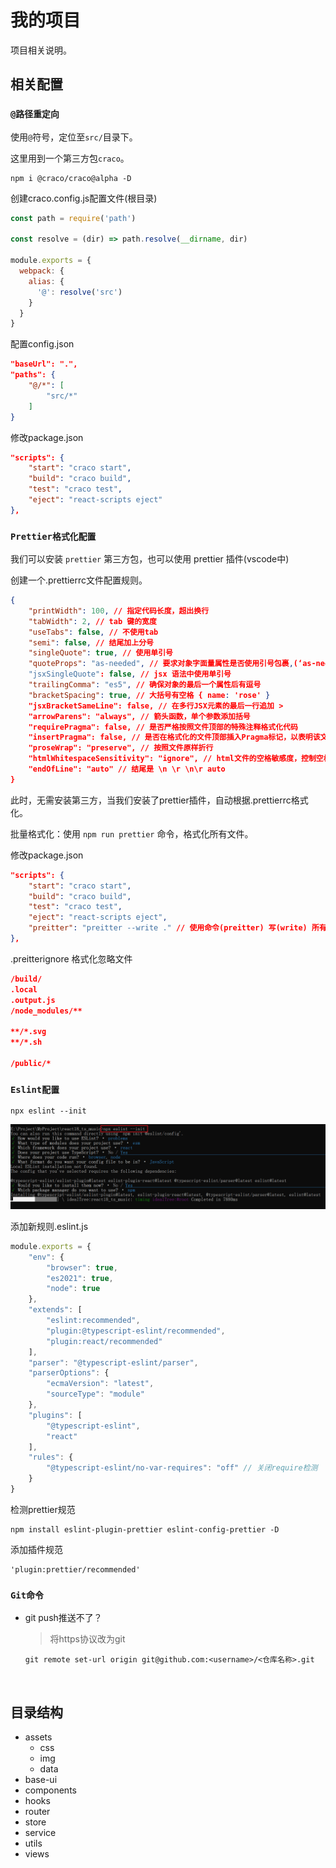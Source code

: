 # 我的项目

项目相关说明。

## 相关配置

### `@路径重定向`

使用`@`符号，定位至`src/`目录下。

这里用到一个第三方包`craco`。

```shell
npm i @craco/craco@alpha -D
```

创建craco.config.js配置文件(根目录)

```js
const path = require('path')

const resolve = (dir) => path.resolve(__dirname, dir)

module.exports = {
  webpack: {
    alias: {
      '@': resolve('src')
    }
  }
}
```

配置config.json

```json
"baseUrl": ".",
"paths": {
    "@/*": [
        "src/*"
    ]
}
```

修改package.json

```json
"scripts": {
    "start": "craco start",
    "build": "craco build",
    "test": "craco test",
    "eject": "react-scripts eject"
},
```

### `Prettier格式化配置`

我们可以安装 `prettier` 第三方包，也可以使用 prettier 插件(vscode中)

创建一个.prettierrc文件配置规则。

```json
{
    "printWidth": 100, // 指定代码长度，超出换行
    "tabWidth": 2, // tab 键的宽度
    "useTabs": false, // 不使用tab
    "semi": false, // 结尾加上分号
    "singleQuote": true, // 使用单引号
    "quoteProps": "as-needed", // 要求对象字面量属性是否使用引号包裹,(‘as-needed’: 没有特殊要求，禁止使用，'consistent': 保持一致 , preserve: 不限制，想用就用)
    "jsxSingleQuote": false, // jsx 语法中使用单引号
    "trailingComma": "es5", // 确保对象的最后一个属性后有逗号
    "bracketSpacing": true, // 大括号有空格 { name: 'rose' }
    "jsxBracketSameLine": false, // 在多行JSX元素的最后一行追加 >
    "arrowParens": "always", // 箭头函数，单个参数添加括号
    "requirePragma": false, // 是否严格按照文件顶部的特殊注释格式化代码
    "insertPragma": false, // 是否在格式化的文件顶部插入Pragma标记，以表明该文件被prettier格式化过了
    "proseWrap": "preserve", // 按照文件原样折行
    "htmlWhitespaceSensitivity": "ignore", // html文件的空格敏感度，控制空格是否影响布局
    "endOfLine": "auto" // 结尾是 \n \r \n\r auto
}
```

此时，无需安装第三方，当我们安装了prettier插件，自动根据.prettierrc格式化。

批量格式化：使用 `npm run prettier` 命令，格式化所有文件。

修改package.json

```json
"scripts": {
    "start": "craco start",
    "build": "craco build",
    "test": "craco test",
    "eject": "react-scripts eject",
    "preitter": "preitter --write ." // 使用命令(preitter) 写(write) 所有文件(.) 需要安装第三方包
},
```

.preitterignore 格式化忽略文件

```json
/build/
.local
.output.js
/node_modules/**

**/*.svg
**/*.sh

/public/*
```



### `Eslint配置`

```shell
npx eslint --init
```

![68683746710](assets/1686837467108.png)

添加新规则.eslint.js

```js
module.exports = {
    "env": {
        "browser": true,
        "es2021": true,
        "node": true
    },
    "extends": [
        "eslint:recommended",
        "plugin:@typescript-eslint/recommended",
        "plugin:react/recommended"
    ],
    "parser": "@typescript-eslint/parser",
    "parserOptions": {
        "ecmaVersion": "latest",
        "sourceType": "module"
    },
    "plugins": [
        "@typescript-eslint",
        "react"
    ],
    "rules": {
        "@typescript-eslint/no-var-requires": "off" // 关闭require检测
    }
}
```

检测prettier规范

```shell
npm install eslint-plugin-prettier eslint-config-prettier -D
```

添加插件规范

```
'plugin:prettier/recommended'
```



### `Git命令`

- git push推送不了？

  > 将https协议改为git

  ```shell
  git remote set-url origin git@github.com:<username>/<仓库名称>.git
  ```

  ​





## 目录结构

- assets
  - css
  - img
  - data
- base-ui
- components
- hooks
- router
- store
- service
- utils
- views






